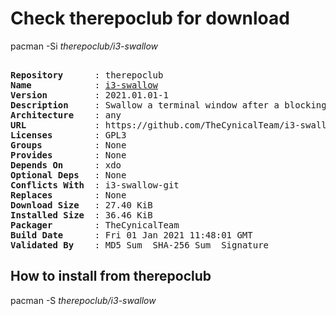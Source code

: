 # Check therepoclub for download

pacman -Si *therepoclub/i3-swallow*

<div class="highlight"><pre class="highlight"><text>
<b>Repository</b>      : therepoclub
<b>Name</b>            : <a href="../../x86_64/i3-swallow-2021.01.01-1-any.pkg.tar.zst">i3-swallow</a>
<b>Version</b>         : 2021.01.01-1
<b>Description</b>     : Swallow a terminal window after a blocking application is run in i3
<b>Architecture</b>    : any
<b>URL</b>             : https://github.com/TheCynicalTeam/i3-swallow
<b>Licenses</b>        : GPL3
<b>Groups</b>          : None
<b>Provides</b>        : None
<b>Depends On</b>      : xdo
<b>Optional Deps</b>   : None
<b>Conflicts With</b>  : i3-swallow-git
<b>Replaces</b>        : None
<b>Download Size</b>   : 27.40 KiB
<b>Installed Size</b>  : 36.46 KiB
<b>Packager</b>        : TheCynicalTeam <wayne6324@gmail.com>
<b>Build Date</b>      : Fri 01 Jan 2021 11:48:01 GMT
<b>Validated By</b>    : MD5 Sum  SHA-256 Sum  Signature
</text></pre></div>

## How to install from therepoclub

pacman -S *therepoclub/i3-swallow*
